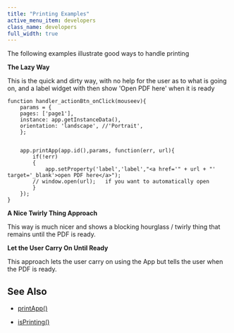 ```yaml
---
title: "Printing Examples"
active_menu_item: developers
class_name: developers
full_width: true
---
```



The following examples illustrate good ways to handle printing

**The Lazy Way**

This is the quick and dirty way, with no help for the user as to what is going on, and a label widget with then show 'Open PDF here' when it is ready

    function handler_actionBtn_onClick(mouseev){
        params = {
        pages: ['page1'],
        instance: app.getInstanceData(),
        orientation: 'landscape', //'Portrait',         
        };
        
        
        app.printApp(app.id(),params, function(err, url){
            if(!err)
            {
                app.setProperty('label','label',"<a href='" + url + "' target='_blank'>open PDF here</a>");
            // window.open(url);   if you want to automatically open 
            }        
        });
    }
     
     
   

**A Nice Twirly Thing Approach**

This way is much nicer and shows a blocking hourglass / twirly thing that remains until the PDF is ready.

**Let the User Carry On Until Ready**

This approach lets the user carry on using the App but tells the user when the PDF is ready.

## See Also

 - [printApp()](../../../scripting-apis/client-api/app-functions/printapp)

 - [isPrinting()](../../../scripting-apis/client-api/app-functions/isprinting)

